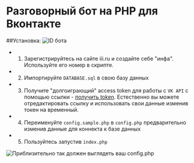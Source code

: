# Разговорный бот на PHP для Вконтакте
##Установка:
![ID бота](http://i2.wp.com/i.gyazo.com/7cd78815452ddf729e14815e4c0efb72.png?resize=625%2C43)
* 1. Зарегистрируйтесь на сайте iii.ru и создайте себе "инфа". Используйте его номер в скрипте.
* 2. Импортируйте `DATABASE.sql` в свою базу данных
* 3. Получите "долгоиграющий" access token для работы с `VK API` с помощью ссылки - [получить token](https://oauth.vk.com/authorize?client_id=4798482&redirect_uri=http://api.vk.com/blank.html&scope=offline,messages,friends,status,wall&display=page&response_type=token). Естественно вы можете отредактировать ссылку и использовать свои данные изменив токен на временный.
* 4. Переименуйте `config.sample.php` в `config.php` предварительно изменив данные для коннекта к базе данных
* 5. Пользуйтесь запустив `index.php`

![Приблизительно так должен выглядеть ваш `config.php`](http://i.mew.su/p/o/1432635581.png)